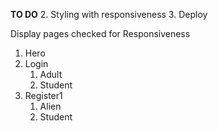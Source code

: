 **TO DO** 2. Styling with responsiveness 3. Deploy

Display pages checked for Responsiveness

1. Hero
2. Login
   1. Adult
   2. Student
3. Register1
   1. Alien
   2. Student
